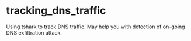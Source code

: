# tracking_dns_traffic
Using tshark to track DNS traffic. May help you with detection of on-going DNS exfiltration attack.
